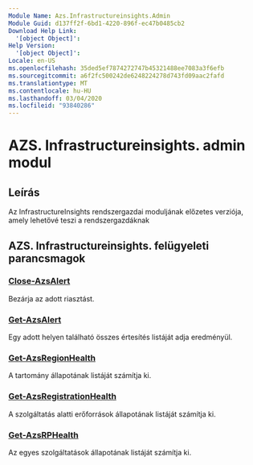 ```yaml
---
Module Name: Azs.Infrastructureinsights.Admin
Module Guid: d137ff2f-6bd1-4220-896f-ec47b0485cb2
Download Help Link:
  '[object Object]': 
Help Version:
  '[object Object]': 
Locale: en-US
ms.openlocfilehash: 35ded5ef7874272747b45321488ee7083a3f6efb
ms.sourcegitcommit: a6f2fc500242de6248224278d743fd09aac2fafd
ms.translationtype: MT
ms.contentlocale: hu-HU
ms.lasthandoff: 03/04/2020
ms.locfileid: "93840286"
---
```

# AZS. Infrastructureinsights. admin modul
## Leírás
Az InfrastructureInsights rendszergazdai moduljának előzetes verziója, amely lehetővé teszi a rendszergazdáknak  

## AZS. Infrastructureinsights. felügyeleti parancsmagok
### [Close-AzsAlert](Close-AzsAlert.md)
Bezárja az adott riasztást.

### [Get-AzsAlert](Get-AzsAlert.md)
Egy adott helyen található összes értesítés listáját adja eredményül.

### [Get-AzsRegionHealth](Get-AzsRegionHealth.md)
A tartomány állapotának listáját számítja ki.

### [Get-AzsRegistrationHealth](Get-AzsRegistrationHealth.md)
A szolgáltatás alatti erőforrások állapotának listáját számítja ki.

### [Get-AzsRPHealth](Get-AzsRPHealth.md)
Az egyes szolgáltatások állapotának listáját számítja ki.

